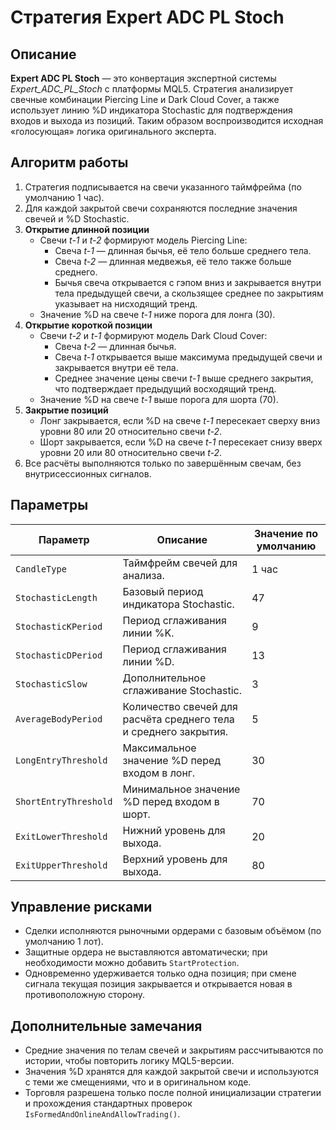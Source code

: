 # Стратегия Expert ADC PL Stoch

## Описание

**Expert ADC PL Stoch** — это конвертация экспертной системы *Expert_ADC_PL_Stoch* с платформы MQL5. Стратегия анализирует свечные комбинации Piercing Line и Dark Cloud Cover, а также использует линию %D индикатора Stochastic для подтверждения входов и выхода из позиций. Таким образом воспроизводится исходная «голосующая» логика оригинального эксперта.

## Алгоритм работы

1. Стратегия подписывается на свечи указанного таймфрейма (по умолчанию 1 час).
2. Для каждой закрытой свечи сохраняются последние значения свечей и %D Stochastic.
3. **Открытие длинной позиции**
   - Свечи *t-1* и *t-2* формируют модель Piercing Line:
     - Свеча *t-1* — длинная бычья, её тело больше среднего тела.
     - Свеча *t-2* — длинная медвежья, её тело также больше среднего.
     - Бычья свеча открывается с гэпом вниз и закрывается внутри тела предыдущей свечи, а скользящее среднее по закрытиям указывает на нисходящий тренд.
   - Значение %D на свече *t-1* ниже порога для лонга (30).
4. **Открытие короткой позиции**
   - Свечи *t-2* и *t-1* формируют модель Dark Cloud Cover:
     - Свеча *t-2* — длинная бычья.
     - Свеча *t-1* открывается выше максимума предыдущей свечи и закрывается внутри её тела.
     - Среднее значение цены свечи *t-1* выше среднего закрытия, что подтверждает предыдущий восходящий тренд.
   - Значение %D на свече *t-1* выше порога для шорта (70).
5. **Закрытие позиций**
   - Лонг закрывается, если %D на свече *t-1* пересекает сверху вниз уровни 80 или 20 относительно свечи *t-2*.
   - Шорт закрывается, если %D на свече *t-1* пересекает снизу вверх уровни 20 или 80 относительно свечи *t-2*.
6. Все расчёты выполняются только по завершённым свечам, без внутрисессионных сигналов.

## Параметры

| Параметр | Описание | Значение по умолчанию |
| -------- | -------- | --------------------- |
| `CandleType` | Таймфрейм свечей для анализа. | 1 час |
| `StochasticLength` | Базовый период индикатора Stochastic. | 47 |
| `StochasticKPeriod` | Период сглаживания линии %K. | 9 |
| `StochasticDPeriod` | Период сглаживания линии %D. | 13 |
| `StochasticSlow` | Дополнительное сглаживание Stochastic. | 3 |
| `AverageBodyPeriod` | Количество свечей для расчёта среднего тела и среднего закрытия. | 5 |
| `LongEntryThreshold` | Максимальное значение %D перед входом в лонг. | 30 |
| `ShortEntryThreshold` | Минимальное значение %D перед входом в шорт. | 70 |
| `ExitLowerThreshold` | Нижний уровень для выхода. | 20 |
| `ExitUpperThreshold` | Верхний уровень для выхода. | 80 |

## Управление рисками

- Сделки исполняются рыночными ордерами с базовым объёмом (по умолчанию 1 лот).
- Защитные ордера не выставляются автоматически; при необходимости можно добавить `StartProtection`.
- Одновременно удерживается только одна позиция; при смене сигнала текущая позиция закрывается и открывается новая в противоположную сторону.

## Дополнительные замечания

- Средние значения по телам свечей и закрытиям рассчитываются по истории, чтобы повторить логику MQL5-версии.
- Значения %D хранятся для каждой закрытой свечи и используются с теми же смещениями, что и в оригинальном коде.
- Торговля разрешена только после полной инициализации стратегии и прохождения стандартных проверок `IsFormedAndOnlineAndAllowTrading()`.
